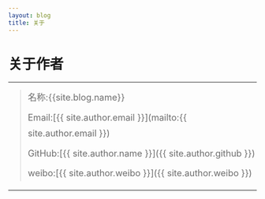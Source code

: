 ```yaml
---
layout: blog
title: 关于
---
```


<style>
p {
    color: #6D6D6D;
    font-size: 18px;
    line-height: 1.5;
    letter-spacing: 2px;
    margin-top: -10px;
}
hr {
	margin-top: 0;
	margin-bottom: 25px;
}
blockquote p {
    line-height: 1.8;
    letter-spacing: 0px;
}
</style>


# 关于作者

<hr class="line"/>



> 名称:{{site.blog.name}}  
> 
> Email:[{{ site.author.email }}](mailto:{{ site.author.email }}) 
> 
> GitHub:[{{ site.author.name }}]({{ site.author.github }})  
> 
> weibo:[{{ site.author.weibo }}]({{ site.author.weibo }})  


<hr class="line"/>
